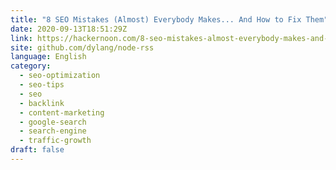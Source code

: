 ```yaml
---
title: "8 SEO Mistakes (Almost) Everybody Makes... And How to Fix Them"
date: 2020-09-13T18:51:29Z
link: https://hackernoon.com/8-seo-mistakes-almost-everybody-makes-and-how-to-fix-them-fr173wdc?source=rss&utm_medium=RSS&utm_source=news.12bit.vn
site: github.com/dylang/node-rss
language: English
category:
  - seo-optimization
  - seo-tips
  - seo
  - backlink
  - content-marketing
  - google-search
  - search-engine
  - traffic-growth
draft: false
---
```

